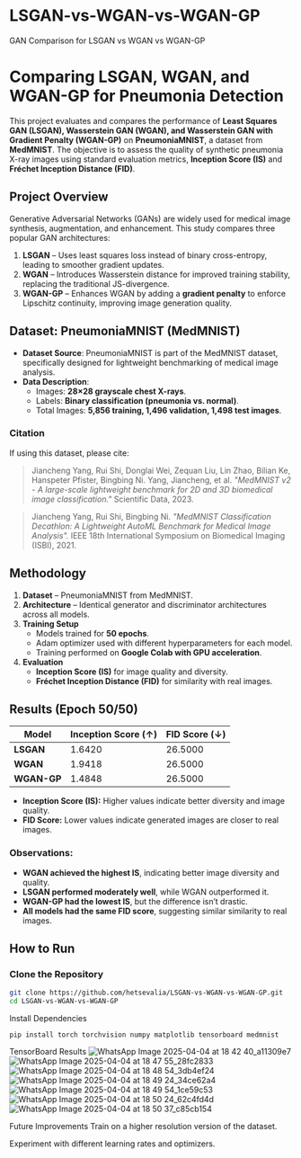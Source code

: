 # LSGAN-vs-WGAN-vs-WGAN-GP
GAN Comparison for LSGAN vs WGAN vs WGAN-GP
# Comparing LSGAN, WGAN, and WGAN-GP for Pneumonia Detection  

This project evaluates and compares the performance of **Least Squares GAN (LSGAN), Wasserstein GAN (WGAN), and Wasserstein GAN with Gradient Penalty (WGAN-GP)** on **PneumoniaMNIST**, a dataset from **MedMNIST**. The objective is to assess the quality of synthetic pneumonia X-ray images using standard evaluation metrics, **Inception Score (IS)** and **Fréchet Inception Distance (FID)**.  

## Project Overview  
Generative Adversarial Networks (GANs) are widely used for medical image synthesis, augmentation, and enhancement. This study compares three popular GAN architectures:  

1. **LSGAN** – Uses least squares loss instead of binary cross-entropy, leading to smoother gradient updates.  
2. **WGAN** – Introduces Wasserstein distance for improved training stability, replacing the traditional JS-divergence.  
3. **WGAN-GP** – Enhances WGAN by adding a **gradient penalty** to enforce Lipschitz continuity, improving image generation quality.  

## Dataset: PneumoniaMNIST (MedMNIST)  

- **Dataset Source**: PneumoniaMNIST is part of the MedMNIST dataset, specifically designed for lightweight benchmarking of medical image analysis.  
- **Data Description**:  
  - Images: **28×28 grayscale chest X-rays**.  
  - Labels: **Binary classification (pneumonia vs. normal)**.  
  - Total Images: **5,856 training, 1,496 validation, 1,498 test images**.  

###  Citation  
If using this dataset, please cite:  
> Jiancheng Yang, Rui Shi, Donglai Wei, Zequan Liu, Lin Zhao, Bilian Ke, Hanspeter Pfister, Bingbing Ni. Yang, Jiancheng, et al. *"MedMNIST v2 - A large-scale lightweight benchmark for 2D and 3D biomedical image classification."* Scientific Data, 2023.  

> Jiancheng Yang, Rui Shi, Bingbing Ni. *"MedMNIST Classification Decathlon: A Lightweight AutoML Benchmark for Medical Image Analysis".* IEEE 18th International Symposium on Biomedical Imaging (ISBI), 2021.  

## Methodology  

1. **Dataset** – PneumoniaMNIST from MedMNIST.  
2. **Architecture** – Identical generator and discriminator architectures across all models.  
3. **Training Setup**  
   - Models trained for **50 epochs**.  
   - Adam optimizer used with different hyperparameters for each model.  
   - Training performed on **Google Colab with GPU acceleration**.  
4. **Evaluation**  
   - **Inception Score (IS)** for image quality and diversity.  
   - **Fréchet Inception Distance (FID)** for similarity with real images.  

## Results (Epoch 50/50)  

| Model   | Inception Score (↑)  | FID Score (↓)  |  
|---------|----------------|------------|  
| **LSGAN**   | 1.6420  | 26.5000  |  
| **WGAN**    | 1.9418  | 26.5000  |  
| **WGAN-GP** | 1.4848  | 26.5000  |  

- **Inception Score (IS):** Higher values indicate better diversity and image quality.  
- **FID Score:** Lower values indicate generated images are closer to real images.  

### **Observations:**  
- **WGAN achieved the highest IS**, indicating better image diversity and quality.  
- **LSGAN performed moderately well**, while WGAN outperformed it.  
- **WGAN-GP had the lowest IS**, but the difference isn’t drastic.  
- **All models had the same FID score**, suggesting similar similarity to real images.    

## How to Run  

### **Clone the Repository**  
```bash
git clone https://github.com/hetsevalia/LSGAN-vs-WGAN-vs-WGAN-GP.git
cd LSGAN-vs-WGAN-vs-WGAN-GP

```
Install Dependencies

```
pip install torch torchvision numpy matplotlib tensorboard medmnist

```

TensorBoard Results
![WhatsApp Image 2025-04-04 at 18 42 40_a11309e7](https://github.com/user-attachments/assets/e8cab40c-f4a2-4aa1-85f6-0437857dc195)
![WhatsApp Image 2025-04-04 at 18 47 55_28fc2833](https://github.com/user-attachments/assets/7f87e0e1-c805-4f38-878b-57bce8908361)
![WhatsApp Image 2025-04-04 at 18 48 54_3db4ef24](https://github.com/user-attachments/assets/b9b01933-821d-4922-b2ba-284c175bbc14)
![WhatsApp Image 2025-04-04 at 18 49 24_34ce62a4](https://github.com/user-attachments/assets/ab8adaca-de31-4b05-ae9d-d87f1aeac6bd)
![WhatsApp Image 2025-04-04 at 18 49 54_1ce59c53](https://github.com/user-attachments/assets/17d59931-5128-4a59-9a27-ad2bf364ec48)
![WhatsApp Image 2025-04-04 at 18 50 24_62c4fd4d](https://github.com/user-attachments/assets/be30c7e5-df75-44af-a850-ec5778d02915)
![WhatsApp Image 2025-04-04 at 18 50 37_c85cb154](https://github.com/user-attachments/assets/4abadc3c-4520-4d5d-bc83-f83e96a099bd)

Future Improvements
Train on a higher resolution version of the dataset.

Experiment with different learning rates and optimizers.









